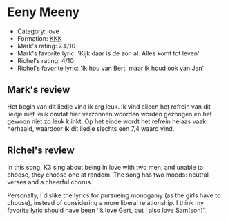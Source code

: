 # Eeny Meeny

 * Category: love
 * Formation: [KKK](Kkk.md)
 * Mark's rating: 7.4/10
 * Mark's  favorite lyric: 'Kijk daar is de zon al. Alles komt tot leven'
 * Richel's rating: 4/10
 * Richel's favorite lyric: 'Ik hou van Bert, maar ik houd ook van Jan'

## Mark's review

Het begin van dit liedje vind ik erg leuk. Ik vind alleen het refrein van dit liedje niet leuk omdat hier verzonnen woorden worden gezongen en het gewoon niet zo leuk klinkt. Op het einde wordt het refrein helaas vaak herhaald, waardoor ik dit liedje slechts een 7,4 waard vind.

## Richel's review

In this song, K3 sing about being in love with two men, and unable to
choose, they choose one at random. The song has two moods: neutral
verses and a cheerful chorus.

Personally, I dislike the lyrics for pursueing monogamy (as the girls
have to choose), instead of considering a more liberal relationship. I
think my favorite lyric should have been 'Ik love Gert, but I also love Sam(son)'.
